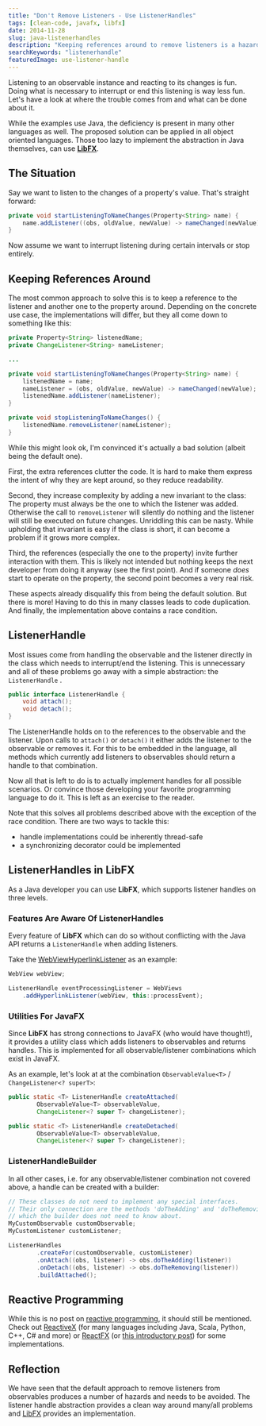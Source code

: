 ```yaml
---
title: "Don't Remove Listeners - Use ListenerHandles"
tags: [clean-code, javafx, libfx]
date: 2014-11-28
slug: java-listenerhandles
description: "Keeping references around to remove listeners is a hazard. ListenerHandles encapsulate the complexity and LibFX has an implementation."
searchKeywords: "listenerhandle"
featuredImage: use-listener-handle
---
```


Listening to an observable instance and reacting to its changes is fun.
Doing what is necessary to interrupt or end this listening is way less fun.
Let's have a look at where the trouble comes from and what can be done about it.

While the examples use Java, the deficiency is present in many other languages as well.
The proposed solution can be applied in all object oriented languages.
Those too lazy to implement the abstraction in Java themselves, can use [**LibFX**](http://libfx.codefx.org).

## The Situation

Say we want to listen to the changes of a property's value.
That's straight forward:

```java
private void startListeningToNameChanges(Property<String> name) {
	name.addListener((obs, oldValue, newValue) -> nameChanged(newValue));
}
```

Now assume we want to interrupt listening during certain intervals or stop entirely.

## Keeping References Around

The most common approach to solve this is to keep a reference to the listener and another one to the property around.
Depending on the concrete use case, the implementations will differ, but they all come down to something like this:

```java
private Property<String> listenedName;
private ChangeListener<String> nameListener;

...

private void startListeningToNameChanges(Property<String> name) {
	listenedName = name;
	nameListener = (obs, oldValue, newValue) -> nameChanged(newValue);
	listenedName.addListener(nameListener);
}

private void stopListeningToNameChanges() {
	listenedName.removeListener(nameListener);
}
```

While this might look ok, I'm convinced it's actually a bad solution (albeit being the default one).

First, the extra references clutter the code.
It is hard to make them express the intent of why they are kept around, so they reduce readability.

Second, they increase complexity by adding a new invariant to the class: The property must always be the one to which the listener was added.
Otherwise the call to `removeListener` will silently do nothing and the listener will still be executed on future changes.
Unriddling this can be nasty.
While upholding that invariant is easy if the class is short, it can become a problem if it grows more complex.

Third, the references (especially the one to the property) invite further interaction with them.
This is likely not intended but nothing keeps the next developer from doing it anyway (see the first point).
And if someone *does* start to operate on the property, the second point becomes a very real risk.

These aspects already disqualify this from being the default solution.
But there is more!
Having to do this in many classes leads to code duplication.
And finally, the implementation above contains a race condition.

## ListenerHandle

Most issues come from handling the observable and the listener directly in the class which needs to interrupt/end the listening.
This is unnecessary and all of these problems go away with a simple abstraction: the `ListenerHandle` .

```java
public interface ListenerHandle {
	void attach();
	void detach();
}
```

The ListenerHandle holds on to the references to the observable and the listener.
Upon calls to `attach()` or `detach()` it either adds the listener to the observable or removes it.
For this to be embedded in the language, all methods which currently add listeners to observables should return a handle to that combination.

Now all that is left to do is to actually implement handles for all possible scenarios.
Or convince those developing your favorite programming language to do it.
This is left as an exercise to the reader.

Note that this solves all problems described above with the exception of the race condition.
There are two ways to tackle this:

-   handle implementations could be inherently thread-safe
-   a synchronizing decorator could be implemented

## ListenerHandles in LibFX

As a Java developer you can use **LibFX**, which supports listener handles on three levels.

### Features Are Aware Of ListenerHandles

Every feature of **LibFX** which can do so without conflicting with the Java API returns a `ListenerHandle` when adding listeners.

Take the [WebViewHyperlinkListener](https://github.com/nipafx/LibFX/wiki/WebViewHyperlinkListener) as an example:

```java
WebView webView;

ListenerHandle eventProcessingListener = WebViews
	.addHyperlinkListener(webView, this::processEvent);
```

### Utilities For JavaFX

Since **LibFX** has strong connections to JavaFX (who would have thought!), it provides a utility class which adds listeners to observables and returns handles.
This is implemented for all observable/listener combinations which exist in JavaFX.

As an example, let's look at at the combination `ObservableValue<T>` / `ChangeListener<?
superT>`:

```java
public static <T> ListenerHandle createAttached(
		ObservableValue<T> observableValue,
		ChangeListener<? super T> changeListener);

public static <T> ListenerHandle createDetached(
		ObservableValue<T> observableValue,
		ChangeListener<? super T> changeListener);
```

### ListenerHandleBuilder

In all other cases, i.e.
for any observable/listener combination not covered above, a handle can be created with a builder:

```java
// These classes do not need to implement any special interfaces.
// Their only connection are the methods 'doTheAdding' and 'doTheRemoving',
// which the builder does not need to know about.
MyCustomObservable customObservable;
MyCustomListener customListener;

ListenerHandles
		.createFor(customObservable, customListener)
		.onAttach((obs, listener) -> obs.doTheAdding(listener))
		.onDetach((obs, listener) -> obs.doTheRemoving(listener))
		.buildAttached();
```

## Reactive Programming

While this is no post on [reactive programming](http://en.wikipedia.org/wiki/Reactive_programming), it should still be mentioned.
Check out [ReactiveX](http://reactivex.io/) (for many languages including Java, Scala, Python, C++, C\# and more) or [ReactFX](https://github.com/TomasMikula/ReactFX) (or [this introductory post](http://tomasmikula.github.io/blog/2014/05/01/reactfxs-general-stream-combinator-state-machine.html)) for some implementations.

## Reflection

We have seen that the default approach to remove listeners from observables produces a number of hazards and needs to be avoided.
The listener handle abstraction provides a clean way around many/all problems and [LibFX](http://libfx.codefx.org) provides an implementation.

